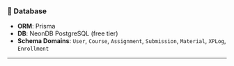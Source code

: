 ### 🧬 Database

* **ORM**: Prisma
* **DB**: NeonDB PostgreSQL (free tier)
* **Schema Domains**: `User`, `Course`, `Assignment`, `Submission`, `Material`, `XPLog`, `Enrollment`

***
